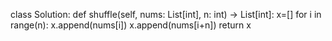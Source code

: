 class Solution:
    def shuffle(self, nums: List[int], n: int) -> List[int]:
        x=[]
        for i in range(n):
            x.append(nums[i])
            x.append(nums[i+n])
        return x

